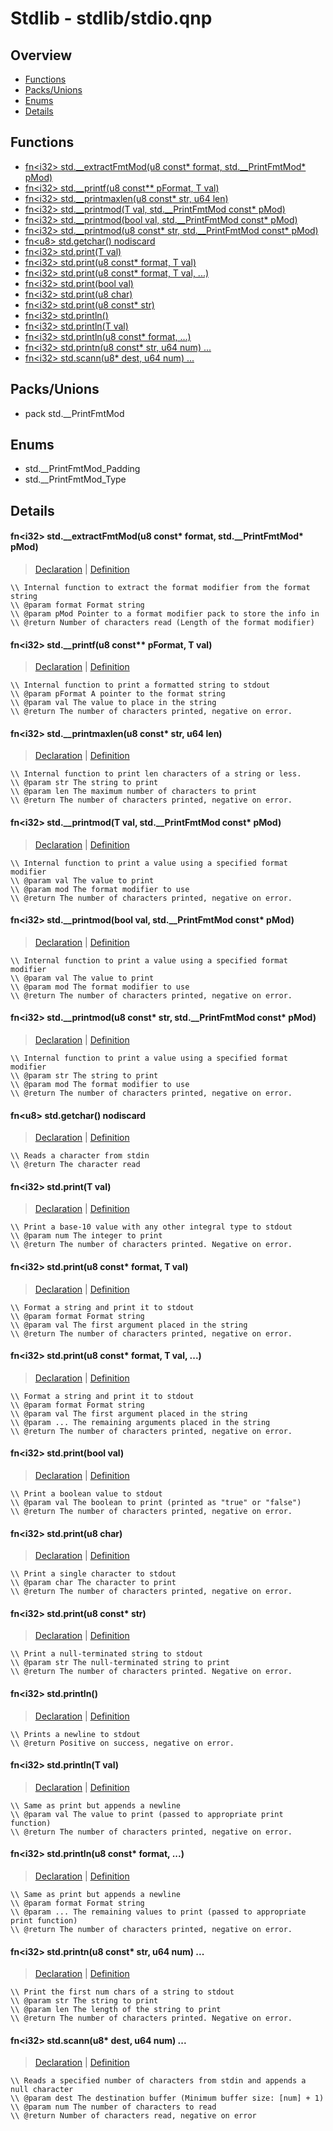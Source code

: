 
# Stdlib - stdlib/stdio.qnp

## Overview
 - [Functions](#functions)
 - [Packs/Unions](#packs-unions)
 - [Enums](#enums)
 - [Details](#details)


## Functions
 - [fn\<i32\> std.__extractFmtMod(u8 const* format, std.__PrintFmtMod* pMod)](#ref_8d858898d0b08f9b97737f3c3eff04cd)
 - [fn\<i32\> std.__printf(u8 const** pFormat, T val)](#ref_a6781587f4aa25c30fa24af9483e6dc1)
 - [fn\<i32\> std.__printmaxlen(u8 const* str, u64 len)](#ref_daaa067b4ee600cdf316a1dc2bae6cca)
 - [fn\<i32\> std.__printmod(T val, std.__PrintFmtMod const* pMod)](#ref_246c44f1a6c757d657171d337587bfc6)
 - [fn\<i32\> std.__printmod(bool val, std.__PrintFmtMod const* pMod)](#ref_5ef7e271131125b22a8aba81bae2e1b9)
 - [fn\<i32\> std.__printmod(u8 const* str, std.__PrintFmtMod const* pMod)](#ref_11895996fe419c7cd2c1eaa601d53d16)
 - [fn\<u8\> std.getchar() nodiscard](#ref_2429c551516f61cdca2e363ab9b74350)
 - [fn\<i32\> std.print(T val)](#ref_681d0735318e7582191a6dac62c8b927)
 - [fn\<i32\> std.print(u8 const* format, T val)](#ref_5e066c72a6c50411410df4851174b4e0)
 - [fn\<i32\> std.print(u8 const* format, T val, ...)](#ref_586b298024c5f840d713391c45c1f481)
 - [fn\<i32\> std.print(bool val)](#ref_6edaa46df87737c2fd35cd07f677c122)
 - [fn\<i32\> std.print(u8 char)](#ref_2a64ebd9be54c8488f7cf98a5c2b5837)
 - [fn\<i32\> std.print(u8 const* str)](#ref_29740113bb79b0cb7d1c131548ff0e1f)
 - [fn\<i32\> std.println()](#ref_37010d86dac151fe6c59b96e986d8278)
 - [fn\<i32\> std.println(T val)](#ref_9e2171085cb5b7b5490df6abe30bfbe1)
 - [fn\<i32\> std.println(u8 const* format, ...)](#ref_6bf6d9c9c0fb93b9a3744f05bb3e75c9)
 - [fn\<i32\> std.printn(u8 const* str, u64 num) ...](#ref_136b6a7ba51a95ace40f4bab7a28482a)
 - [fn\<i32\> std.scann(u8* dest, u64 num) ...](#ref_14749def6dac39e09280b4ed5ffa05ca)

## Packs/Unions
 - pack std.__PrintFmtMod

## Enums
 - std.__PrintFmtMod_Padding
 - std.__PrintFmtMod_Type

## Details
#### <a id="ref_8d858898d0b08f9b97737f3c3eff04cd"/>fn\<i32\> std.__extractFmtMod(u8 const* format, std.__PrintFmtMod* pMod)
> [Declaration](/stdlib/stdio.qnp?plain=1#L70) | [Definition](/stdlib/stdio.qnp?plain=1#L206)
```qinp
\\ Internal function to extract the format modifier from the format string
\\ @param format Format string
\\ @param pMod Pointer to a format modifier pack to store the info in
\\ @return Number of characters read (Length of the format modifier)
```
#### <a id="ref_a6781587f4aa25c30fa24af9483e6dc1"/>fn\<i32\> std.__printf(u8 const** pFormat, T val)
> [Declaration](/stdlib/stdio.qnp?plain=1#L64) | [Definition](/stdlib/stdio.qnp?plain=1#L173)
```qinp
\\ Internal function to print a formatted string to stdout
\\ @param pFormat A pointer to the format string
\\ @param val The value to place in the string
\\ @return The number of characters printed, negative on error.
```
#### <a id="ref_daaa067b4ee600cdf316a1dc2bae6cca"/>fn\<i32\> std.__printmaxlen(u8 const* str, u64 len)
> [Declaration](/stdlib/stdio.qnp?plain=1#L94) | [Definition](/stdlib/stdio.qnp?plain=1#L282)
```qinp
\\ Internal function to print len characters of a string or less.
\\ @param str The string to print
\\ @param len The maximum number of characters to print
\\ @return The number of characters printed, negative on error.
```
#### <a id="ref_246c44f1a6c757d657171d337587bfc6"/>fn\<i32\> std.__printmod(T val, std.__PrintFmtMod const* pMod)
> [Declaration](/stdlib/stdio.qnp?plain=1#L76) | [Definition](/stdlib/stdio.qnp?plain=1#L259)
```qinp
\\ Internal function to print a value using a specified format modifier
\\ @param val The value to print
\\ @param mod The format modifier to use
\\ @return The number of characters printed, negative on error.
```
#### <a id="ref_5ef7e271131125b22a8aba81bae2e1b9"/>fn\<i32\> std.__printmod(bool val, std.__PrintFmtMod const* pMod)
> [Declaration](/stdlib/stdio.qnp?plain=1#L88) | [Definition](/stdlib/stdio.qnp?plain=1#L278)
```qinp
\\ Internal function to print a value using a specified format modifier
\\ @param val The value to print
\\ @param mod The format modifier to use
\\ @return The number of characters printed, negative on error.
```
#### <a id="ref_11895996fe419c7cd2c1eaa601d53d16"/>fn\<i32\> std.__printmod(u8 const* str, std.__PrintFmtMod const* pMod)
> [Declaration](/stdlib/stdio.qnp?plain=1#L82) | [Definition](/stdlib/stdio.qnp?plain=1#L273)
```qinp
\\ Internal function to print a value using a specified format modifier
\\ @param str The string to print
\\ @param mod The format modifier to use
\\ @return The number of characters printed, negative on error.
```
#### <a id="ref_2429c551516f61cdca2e363ab9b74350"/>fn\<u8\> std.getchar() nodiscard
> [Declaration](/stdlib/stdio.qnp?plain=1#L113) | [Definition](/stdlib/stdio.qnp?plain=1#L304)
```qinp
\\ Reads a character from stdin
\\ @return The character read
```
#### <a id="ref_681d0735318e7582191a6dac62c8b927"/>fn\<i32\> std.print(T val)
> [Declaration](/stdlib/stdio.qnp?plain=1#L45) | [Definition](/stdlib/stdio.qnp?plain=1#L145)
```qinp
\\ Print a base-10 value with any other integral type to stdout
\\ @param num The integer to print
\\ @return The number of characters printed. Negative on error.
```
#### <a id="ref_5e066c72a6c50411410df4851174b4e0"/>fn\<i32\> std.print(u8 const* format, T val)
> [Declaration](/stdlib/stdio.qnp?plain=1#L51) | [Definition](/stdlib/stdio.qnp?plain=1#L149)
```qinp
\\ Format a string and print it to stdout
\\ @param format Format string
\\ @param val The first argument placed in the string
\\ @return The number of characters printed, negative on error.
```
#### <a id="ref_586b298024c5f840d713391c45c1f481"/>fn\<i32\> std.print(u8 const* format, T val, ...)
> [Declaration](/stdlib/stdio.qnp?plain=1#L58) | [Definition](/stdlib/stdio.qnp?plain=1#L161)
```qinp
\\ Format a string and print it to stdout
\\ @param format Format string
\\ @param val The first argument placed in the string
\\ @param ... The remaining arguments placed in the string
\\ @return The number of characters printed, negative on error.
```
#### <a id="ref_6edaa46df87737c2fd35cd07f677c122"/>fn\<i32\> std.print(bool val)
> [Declaration](/stdlib/stdio.qnp?plain=1#L40) | [Definition](/stdlib/stdio.qnp?plain=1#L142)
```qinp
\\ Print a boolean value to stdout
\\ @param val The boolean to print (printed as "true" or "false")
\\ @return The number of characters printed, negative on error.
```
#### <a id="ref_2a64ebd9be54c8488f7cf98a5c2b5837"/>fn\<i32\> std.print(u8 char)
> [Declaration](/stdlib/stdio.qnp?plain=1#L35) | [Definition](/stdlib/stdio.qnp?plain=1#L139)
```qinp
\\ Print a single character to stdout
\\ @param char The character to print
\\ @return The number of characters printed, negative on error.
```
#### <a id="ref_29740113bb79b0cb7d1c131548ff0e1f"/>fn\<i32\> std.print(u8 const* str)
> [Declaration](/stdlib/stdio.qnp?plain=1#L30) | [Definition](/stdlib/stdio.qnp?plain=1#L132)
```qinp
\\ Print a null-terminated string to stdout
\\ @param str The null-terminated string to print
\\ @return The number of characters printed. Negative on error.
```
#### <a id="ref_37010d86dac151fe6c59b96e986d8278"/>fn\<i32\> std.println()
> [Declaration](/stdlib/stdio.qnp?plain=1#L98) | [Definition](/stdlib/stdio.qnp?plain=1#L289)
```qinp
\\ Prints a newline to stdout
\\ @return Positive on success, negative on error.
```
#### <a id="ref_9e2171085cb5b7b5490df6abe30bfbe1"/>fn\<i32\> std.println(T val)
> [Declaration](/stdlib/stdio.qnp?plain=1#L103) | [Definition](/stdlib/stdio.qnp?plain=1#L292)
```qinp
\\ Same as print but appends a newline
\\ @param val The value to print (passed to appropriate print function)
\\ @return The number of characters printed, negative on error.
```
#### <a id="ref_6bf6d9c9c0fb93b9a3744f05bb3e75c9"/>fn\<i32\> std.println(u8 const* format, ...)
> [Declaration](/stdlib/stdio.qnp?plain=1#L109) | [Definition](/stdlib/stdio.qnp?plain=1#L298)
```qinp
\\ Same as print but appends a newline
\\ @param format Format string
\\ @param ... The remaining values to print (passed to appropriate print function)
\\ @return The number of characters printed, negative on error.
```
#### <a id="ref_136b6a7ba51a95ace40f4bab7a28482a"/>fn\<i32\> std.printn(u8 const* str, u64 num) ...
> [Declaration](/stdlib/stdio.qnp?plain=1#L25) | [Definition](/stdlib/platform/linux/stdio.qnp?plain=1#L16)
```qinp
\\ Print the first num chars of a string to stdout
\\ @param str The string to print
\\ @param len The length of the string to print
\\ @return The number of characters printed. Negative on error.
```
#### <a id="ref_14749def6dac39e09280b4ed5ffa05ca"/>fn\<i32\> std.scann(u8* dest, u64 num) ...
> [Declaration](/stdlib/stdio.qnp?plain=1#L119) | [Definition](/stdlib/platform/linux/stdio.qnp?plain=1#L23)
```qinp
\\ Reads a specified number of characters from stdin and appends a null character
\\ @param dest The destination buffer (Minimum buffer size: [num] + 1)
\\ @param num The number of characters to read
\\ @return Number of characters read, negative on error
```

